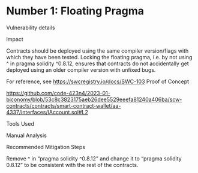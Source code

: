 # Number 1: Floating Pragma

Vulnerability details

Impact

Contracts should be deployed using the same compiler version/flags with which they have been tested. Locking the floating pragma, i.e. by not using ^ in pragma solidity ^0.8.12, ensures that contracts do not accidentally get deployed using an older compiler version with unfixed bugs.

For reference, see https://swcregistry.io/docs/SWC-103
Proof of Concept

https://github.com/code-423n4/2023-01-biconomy/blob/53c8c3823175aeb26dee5529eeefa81240a406ba/scw-contracts/contracts/smart-contract-wallet/aa-4337/interfaces/IAccount.sol#L2

Tools Used

Manual Analysis

Recommended Mitigation Steps

Remove ^ in “pragma solidity ^0.8.12” and change it to “pragma solidity 0.8.12” to be consistent with the rest of the contracts.